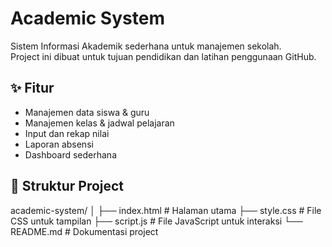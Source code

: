 # Academic System

Sistem Informasi Akademik sederhana untuk manajemen sekolah.  
Project ini dibuat untuk tujuan pendidikan dan latihan penggunaan GitHub.

## ✨ Fitur
- Manajemen data siswa & guru  
- Manajemen kelas & jadwal pelajaran  
- Input dan rekap nilai  
- Laporan absensi  
- Dashboard sederhana  

## 📂 Struktur Project
academic-system/
│
├── index.html # Halaman utama
├── style.css # File CSS untuk tampilan
├── script.js # File JavaScript untuk interaksi
└── README.md # Dokumentasi project
